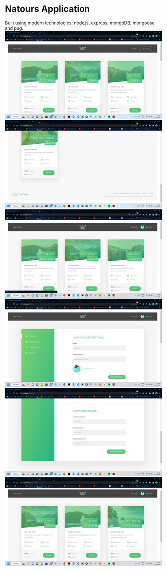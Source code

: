 # Natours Application

Built using modern technologies: node.js, express, mongoDB, mongoose and pug.
![alt text](https://github.com/gautamtiwari007/natours/blob/master/Screenshot%20(528).png)
![alt text](https://github.com/gautamtiwari007/natours/blob/master/Screenshot%20(529).png)
![alt text](https://github.com/gautamtiwari007/natours/blob/master/Screenshot%20(530).png)
![alt text](https://github.com/gautamtiwari007/natours/blob/master/Screenshot%20(531).png)
![alt text](https://github.com/gautamtiwari007/natours/blob/master/Screenshot%20(532).png)
![alt text](https://github.com/gautamtiwari007/natours/blob/master/Screenshot%20(545).png)
